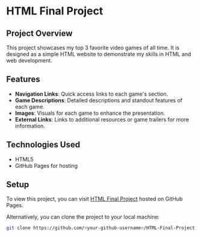 # HTML Final Project

## Project Overview
This project showcases my top 3 favorite video games of all time. It is designed as a simple HTML website to demonstrate my skills in HTML and web development.

## Features
- **Navigation Links**: Quick access links to each game's section.
- **Game Descriptions**: Detailed descriptions and standout features of each game.
- **Images**: Visuals for each game to enhance the presentation.
- **External Links**: Links to additional resources or game trailers for more information.

## Technologies Used
- HTML5
- GitHub Pages for hosting

## Setup
To view this project, you can visit [HTML Final Project](https://aboza06.github.io/HTML-Final-Project/) hosted on GitHub Pages.

Alternatively, you can clone the project to your local machine:
```bash
git clone https://github.com/<your-github-username>/HTML-Final-Project.git
